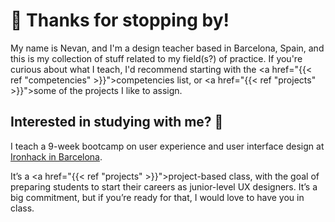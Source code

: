 ---
---

# 👋 Thanks for stopping by!

My name is Nevan, and I'm a design teacher based in Barcelona, Spain, and this is my collection of stuff related to my field(s?) of practice. If you're curious about what I teach, I'd recommend starting with the <a href="{{< ref "competencies" >}}">competencies list</a>, or <a href="{{< ref "projects" >}}">some of the projects</a> I like to assign.


## Interested in studying with me? 🌴

I teach a 9-week bootcamp on user experience and user interface design at <a href="http://www.ironhack.com/en/courses/ux-ui-design-bootcamp-learn-ux-design">Ironhack in Barcelona</a>.

It’s a <a href="{{< ref "projects" >}}">project-based</a> class, with the goal of preparing students to start their careers as junior-level UX designers. It’s a big commitment, but if you’re ready for that, I would love to have you in class.
